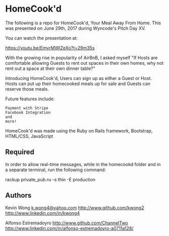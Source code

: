 # HomeCook'd

The following is a repo for HomeCook'd, Your Meal Away From Home. This was presented on June 29th, 2017 during Wyncode's Pitch Day XV. 

You can watch the presentation at:

https://youtu.be/EmyrMWlZeXo?t=29m35s

With the growing rise in popularity of AirBnB, I asked myself "If Hosts are comfortable allowing Guests to rent out spaces in their own homes, why not rent out a space at their own dinner table?"

Introducing HomeCook'd, Users can sign up as either a Guest or Host. Hosts can put up their homecooked meals up for sale and Guests can reserve those meals. 


Future features include: 
```
Payment with Stripe
Facebook Integration
and 
more!
```

HomeCook'd was made using the Ruby on Rails framework, Bootstrap, HTML/CSS, JavaScript


## Required 

In order to allow real-time messages, while in the homecookd folder and in a separate terminal, run the following command:

rackup private_pub.ru -s thin -E production

## Authors

Kevin Wong
k.wong4@yahoo.com
http://www.github.com/kwong2
http://www.linkedin.com/in/kwong4

Alfonso Estremadoyro
http://www.github.com/ChannelTwo
http://www.linkedin.com/in/alfonso-estremadoyro-a0711a128/
